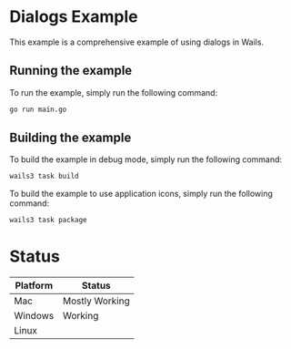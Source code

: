 # Dialogs Example

This example is a comprehensive example of using dialogs in Wails.

## Running the example

To run the example, simply run the following command:

```bash
go run main.go
```

## Building the example

To build the example in debug mode, simply run the following command:

```bash
wails3 task build
```

To build the example to use application icons, simply run the following command:

```bash
wails3 task package
```

# Status

| Platform | Status         |
|----------|----------------|
| Mac      | Mostly Working |
| Windows  | Working        |
| Linux    |                |
